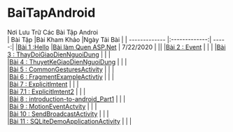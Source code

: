 # BaiTapAndroid
Nơi Lưu Trữ Các Bài Tập Androi </br>
|    Bài Tập                                                                                                     |Bài Kham Khảo  |Ngày Tải Bài         |
| ------------- |:-------------:| -----:|
|[Bài 1 :Hello](https://github.com/Vanngoc98/Hello)                                                              |[Bài làm Quen ASP.Net](https://github.com/TranNgocMinh/ASP.NET-4.5/blob/master/L%C3%A0m%20quen%20ASP.NET%20v%E1%BB%9Bi%20VS%202019%20Community%20v%C3%A0%20Windows%2010.pdf)    |                  7/22/2020          |     ||
|[Bài 2 : Event](https://github.com/Vanngoc98/BaiTap-Su-ly-su-kien)                                              |               |         |
|[Bài 3 : ThayDoiGiaoDienNguoiDung](https://github.com/Vanngoc98/ThayDoiGiaoDienNguoiDung)                       |               |         |                                       
|[Bài 4 : ThuyetKeGiaoDienNguoiDung](https://github.com/Vanngoc98/BaiTap-Thiet-ke-giao-dien-nguoi-dung)          |               |         |        
|[Bài 5 : CommonGesturesActivity](https://github.com/Vanngoc98/CommonGesturesActivity)                           |               |         |        
|[Bài 6 : FragmentExampleActivtiy](https://github.com/Vanngoc98/FragmentExampleActivtiy)                         |               |         |        
|[Bài 7 : Explicitlmtent](https://github.com/Vanngoc98/Explicitlmtent)                                           |               |         |        
|[Bài 7.1 : Explicitlmtent2](https://github.com/Vanngoc98/ImplicitIntentActivity)                                |               |         |        
|[Bài 8 : introduction-to-android_Part1](https://github.com/Vanngoc98/introduction-to-android_Part1)             |               |         |        
|[Bài 9 : MotionEventActvity](https://github.com/Vanngoc98/MotionEventActvity)                                   |               |         |        
|[Bài 10 : SendBroadcastActivity](https://github.com/Vanngoc98/SendBroadcastActivity)                            |               |         |        
|[Bài 11 : SQLiteDemoApplicationActivity](https://github.com/Vanngoc98/SQLiteDemoApplicationActivity)            |               |         |        


                                                                                                                   

